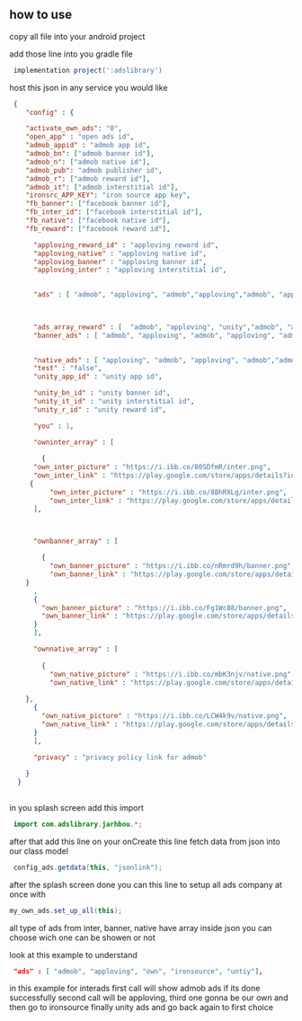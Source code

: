 
## how to use
copy all file into your android project


add those line into you gradle file
```gradle
 implementation project(':adslibrary')
```

host this json in any service you would like 

```json
 {
    "config" : {

    "activate_own_ads": "0",
    "open_app" : "open ads id",
    "admob_appid" : "admob app id",
    "admob_bn": ["admob banner id"],
    "admob_n": ["admob native id"],
    "admob_pub": "admob publisher id",
    "admob_r": ["admob reward id"],
    "admob_it": ["admob interstitial id"],
    "ironsrc_APP_KEY": "iron source app key",
    "fb_banner": ["facebook banner id"],
    "fb_inter_id": ["facebook interstitial id"],
    "fb_native": ["facebook native id"],
    "fb_reward": ["facebook reward id"],

      "apploving_reward_id" : "apploving reward id",
      "apploving_native" : "apploving native id",
      "apploving_banner" : "apploving banner id",
      "apploving_inter" : "apploving interstitial id",

      
      "ads" : [ "admob", "apploving", "admob","apploving","admob", "apploving", "admob", "apploving","admob", "apploving", "admob", "apploving","admob", "apploving", "admob", "apploving","admob", "apploving", "admob", "apploving","admob", "apploving", "admob", "apploving","admob", "apploving", "admob", "apploving","admob", "apploving", "admob", "apploving"],


      
      "ads_array_reward" : [  "admob", "apploving", "unity","admob", "apploving", "admob", "apploving","admob", "apploving", "admob", "apploving","admob", "apploving", "admob", "apploving","admob", "apploving", "admob", "apploving","admob", "apploving", "admob", "apploving"],
      "banner_ads" : [ "admob", "apploving", "admob", "apploving", "admob", "apploving", "admob", "apploving","admob", "apploving", "admob", "apploving","admob", "apploving", "admob", "apploving","admob", "apploving", "admob", "apploving"],

      
      "native_ads" : [ "apploving", "admob", "apploving", "admob","admob", "apploving", "admob", "apploving","admob", "apploving", "admob", "apploving","admob", "apploving", "admob", "apploving","admob", "apploving", "admob", "apploving","admob", "apploving", "admob", "apploving","admob", "apploving", "admob", "apploving"],
      "test" : "false",
      "unity_app_id" : "unity app id",

      "unity_bn_id" : "unity banner id",
      "unity_it_id" : "unity interstitial id",
      "unity_r_id" : "unity reward id",

      "you" : 1,

      "owninter_array" : [  
        
        {
      "own_inter_picture" : "https://i.ibb.co/80SDfmR/inter.png",
      "own_inter_link" : "https://play.google.com/store/apps/details?id=com.dailyspin.ffskintool"},
     {
          "own_inter_picture" : "https://i.ibb.co/8BhRXLg/inter.png",
          "own_inter_link" : "https://play.google.com/store/apps/details?id=com.dailyspin.coinspinmaster"}
      ],



      "ownbanner_array" : [  
        
        {
          "own_banner_picture" : "https://i.ibb.co/nRmrd9h/banner.png",
          "own_banner_link" : "https://play.google.com/store/apps/details?id=com.dailyspin.coinspinmaster"
    }
      ,
      {
        "own_banner_picture" : "https://i.ibb.co/Fg1Wc88/banner.png",
        "own_banner_link" : "https://play.google.com/store/apps/details?id=com.dailyspin.ffskintool"
      }
      ],

      "ownnative_array" : [  
        
        {
          "own_native_picture" : "https://i.ibb.co/mbK3njv/native.png",
          "own_native_link" : "https://play.google.com/store/apps/details?id=com.dailyspin.coinspinmaster"
    
    },
      {
        "own_native_picture" : "https://i.ibb.co/LCW4k9v/native.png",
        "own_native_link" : "https://play.google.com/store/apps/details?id=com.dailyspin.ffskintool"
      }
      ],

      "privacy" : "privacy policy link for admob"
     
    }
  }
  
```

in you splash screen add  this import 

```java
 import com.adslibrary.jarhbou.*;
```

after that add this line on your onCreate 
this line fetch data from json into our class model
```java
 config_ads.getdata(this, "jsonlink");
```

after the splash screen done you can this line to setup
all ads company at once with 
```java
my_own_ads.set_up_all(this);
```


all type of ads from inter, banner, native have array inside json you can choose wich one can be showen or not

look at this example to understand


```json
 "ads" : [ "admob", "apploving", "own", "ironsource", "untiy"],

```
in this example for interads
first call will show admob ads if its done successfully
second call will be apploving,
third one gonna be our own
and then go to ironsource
finally  unity ads and go back again to first choice
